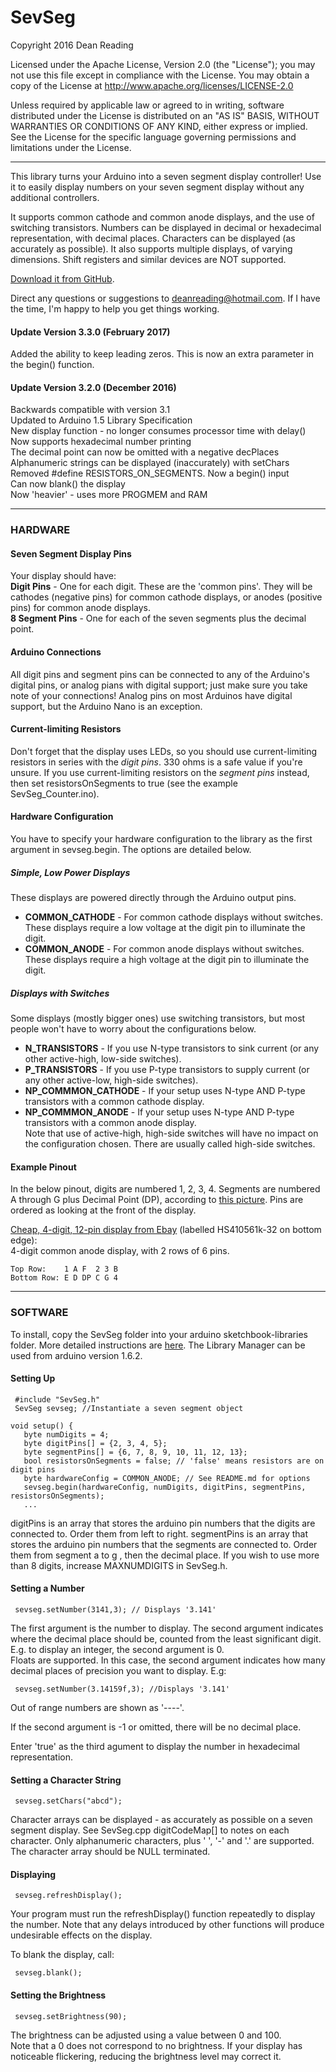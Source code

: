 SevSeg
======
 Copyright 2016 Dean Reading

 Licensed under the Apache License, Version 2.0 (the "License");
 you may not use this file except in compliance with the License.
 You may obtain a copy of the License at 
 http://www.apache.org/licenses/LICENSE-2.0
 
 Unless required by applicable law or agreed to in writing, software
 distributed under the License is distributed on an "AS IS" BASIS,
 WITHOUT WARRANTIES OR CONDITIONS OF ANY KIND, either express or implied.
 See the License for the specific language governing permissions and
 limitations under the License.
* * *

This library turns your Arduino into a seven segment display controller! Use it to easily display numbers on your seven segment display without any additional controllers.

It supports common cathode and common anode displays, and the use of switching transistors. Numbers can be displayed in decimal or hexadecimal representation, with decimal places. Characters can be displayed (as accurately as possible). It also supports multiple displays, of varying dimensions. Shift registers and similar devices are NOT supported.

[Download it from GitHub][1].

Direct any questions or suggestions to deanreading@hotmail.com. If I have the time, I'm happy to help you get things working.

#### Update Version 3.3.0 (February 2017)

 Added the ability to keep leading zeros. This is now an extra
 parameter in the begin() function.
 
#### Update Version 3.2.0 (December 2016)

 Backwards compatible with version 3.1  
 Updated to Arduino 1.5 Library Specification  
 New display function - no longer consumes processor time with delay()  
 Now supports hexadecimal number printing  
 The decimal point can now be omitted with a negative decPlaces   
 Alphanumeric strings can be displayed (inaccurately) with setChars   
 Removed #define RESISTORS_ON_SEGMENTS. Now a begin() input   
 Can now blank() the display   
 Now 'heavier' - uses more PROGMEM and RAM  


* * *

### HARDWARE

#### Seven Segment Display Pins

Your display should have:  
**Digit Pins** \- One for each digit. These are the 'common pins'. They will be cathodes (negative pins) for common cathode displays, or anodes (positive pins) for common anode displays.  
**8 Segment Pins** \- One for each of the seven segments plus the decimal point.


#### Arduino Connections

All digit pins and segment pins can be connected to any of the Arduino's digital pins, or analog pians with digital support; just make sure you take note of your connections! Analog pins on most Arduinos have digital support, but the Arduino Nano is an exception.


#### Current-limiting Resistors

Don't forget that the display uses LEDs, so you should use current-limiting resistors in series with the *digit pins*. 330 ohms is a safe value if you're unsure. If you use current-limiting resistors on the *segment pins* instead, then set resistorsOnSegments to true (see the example SevSeg_Counter.ino).

#### Hardware Configuration

You have to specify your hardware configuration to the library as the first argument in sevseg.begin. The options are detailed below.

##### Simple, Low Power Displays  
These displays are powered directly through the Arduino output pins.  
  * **COMMON_CATHODE** \- For common cathode displays without switches. These displays require a low voltage at the digit pin to illuminate the digit.  
  * **COMMON_ANODE** \- For common anode displays without switches. These displays require a high voltage at the digit pin to illuminate the digit.

##### Displays with Switches  
Some displays (mostly bigger ones) use switching transistors, but most people won't have to worry about the configurations below.  
  * **N_TRANSISTORS** \- If you use N-type transistors to sink current (or any other active-high, low-side switches).  
  * **P_TRANSISTORS** \- If you use P-type transistors to supply current (or any other active-low, high-side switches).  
  * **NP_COMMMON_CATHODE** \- If your setup uses N-type AND P-type transistors with a common cathode display.  
  * **NP_COMMMON_ANODE** \- If your setup uses N-type AND P-type transistors with a common anode display.  
Note that use of active-high, high-side switches will have no impact on the configuration chosen. There are usually called high-side switches.

#### Example Pinout 

In the below pinout, digits are numbered 1, 2, 3, 4.
Segments are numbered A through G plus Decimal Point (DP), according to [this picture][4].
Pins are ordered as looking at the front of the display.

[Cheap, 4-digit, 12-pin display from Ebay][5] (labelled HS410561k-32 on bottom edge):  
4-digit common anode display, with 2 rows of 6 pins.
```
Top Row:    1 A F  2 3 B  
Bottom Row: E D DP C G 4  
```

* * *

### SOFTWARE

To install, copy the SevSeg folder into your arduino sketchbook\-libraries folder. More detailed instructions are [here][3].
The Library Manager can be used from arduino version 1.6.2.


#### Setting Up


     #include "SevSeg.h"
     SevSeg sevseg; //Instantiate a seven segment object

    void setup() {
       byte numDigits = 4;   
       byte digitPins[] = {2, 3, 4, 5};
       byte segmentPins[] = {6, 7, 8, 9, 10, 11, 12, 13};
       bool resistorsOnSegments = false; // 'false' means resistors are on digit pins
       byte hardwareConfig = COMMON_ANODE; // See README.md for options
       sevseg.begin(hardwareConfig, numDigits, digitPins, segmentPins, resistorsOnSegments);
       ...


digitPins is an array that stores the arduino pin numbers that the digits are connected to. Order them from left to right.
segmentPins is an array that stores the arduino pin numbers that the segments are connected to. Order them from segment a to g , then the decimal place.
If you wish to use more than 8 digits, increase MAXNUMDIGITS in SevSeg.h.


#### Setting a Number


     sevseg.setNumber(3141,3); // Displays '3.141'


The first argument is the number to display. The second argument indicates where the decimal place should be, counted from the least significant digit. E.g. to display an integer, the second argument is 0.  
Floats are supported. In this case, the second argument indicates how many decimal places of precision you want to display. E.g:


     sevseg.setNumber(3.14159f,3); //Displays '3.141'


Out of range numbers are shown as '----'.

If the second argument is -1 or omitted, there will be no decimal place.

Enter 'true' as the third agument to display the number in hexadecimal representation.

#### Setting a Character String


     sevseg.setChars("abcd");

Character arrays can be displayed - as accurately as possible on a seven segment display. See SevSeg.cpp digitCodeMap[] to notes on each character. Only alphanumeric characters, plus ' ', '-' and '.' are supported. The character array should be NULL terminated.


#### Displaying


     sevseg.refreshDisplay();


Your program must run the refreshDisplay() function repeatedly to display the number. Note that any delays introduced by other functions will produce undesirable effects on the display.

To blank the display, call:

     sevseg.blank();



#### Setting the Brightness


     sevseg.setBrightness(90);


The brightness can be adjusted using a value between 0 and 100.  
Note that a 0 does not correspond to no brightness. If your display has noticeable flickering, reducing the brightness level may correct it.

[1]: https://github.com/DeanIsMe/SevSeg
[2]: https://docs.google.com/file/d/0Bwrp4uluZCpNdE9oWTY0M3BncTA/edit?usp=sharing
[3]: http://arduino.cc/en/Guide/Libraries
[4]: https://en.wikipedia.org/wiki/File:7_segment_display_labeled.svg
[5]: http://www.ebay.com/sch/i.html?LH_BIN=1&_from=R40&_sacat=0&_nkw=7+segment+display+4+digit+2+pcs&_sop=15
  
